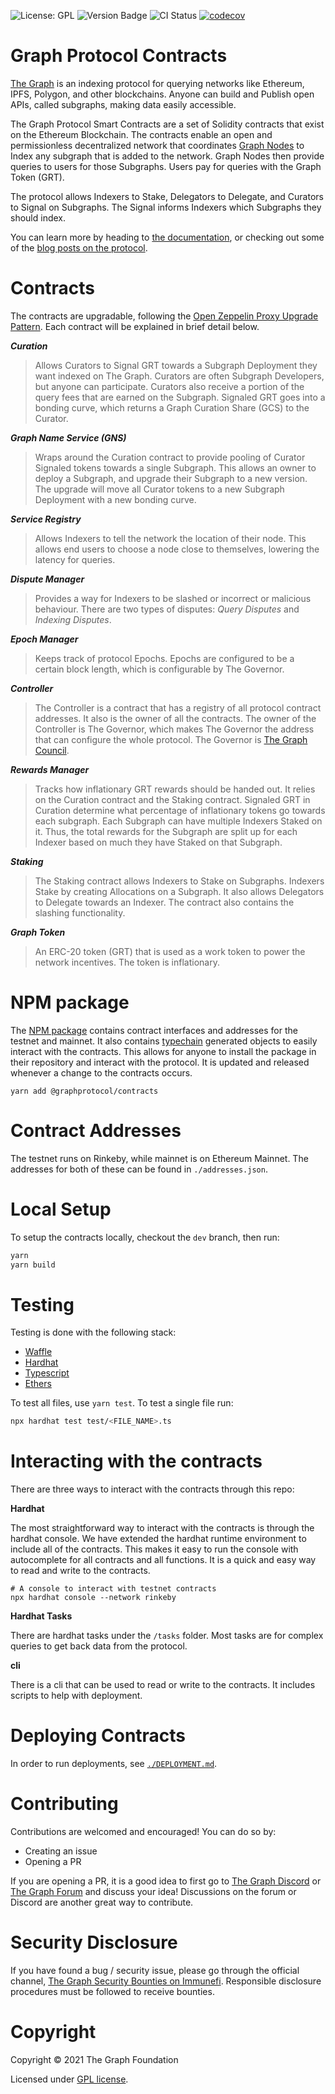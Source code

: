 ![License: GPL](https://img.shields.io/badge/license-GPL-blue)
![Version Badge](https://img.shields.io/badge/version-1.6.0-lightgrey.svg)
![CI Status](https://github.com/graphprotocol/contracts/actions/workflows/npmtest.yml/badge.svg)
[![codecov](https://codecov.io/gh/graphprotocol/contracts/branch/dev/graph/badge.svg?token=S8JWGR9SBN)](https://codecov.io/gh/graphprotocol/contracts)

# Graph Protocol Contracts

[The Graph](https://thegraph.com/) is an indexing protocol for querying networks like Ethereum, IPFS, Polygon, and other blockchains. Anyone can build and Publish open APIs, called subgraphs, making data easily accessible.

The Graph Protocol Smart Contracts are a set of Solidity contracts that exist on the Ethereum Blockchain. The contracts enable an open and permissionless decentralized network that coordinates [Graph Nodes](https://github.com/graphprotocol/graph-node) to Index any subgraph that is added to the network. Graph Nodes then provide queries to users for those Subgraphs. Users pay for queries with the Graph Token (GRT).

The protocol allows Indexers to Stake, Delegators to Delegate, and Curators to Signal on Subgraphs. The Signal informs Indexers which Subgraphs they should index.

You can learn more by heading to [the documentation](https://thegraph.com/docs/about/introduction), or checking out some of the [blog posts on the protocol](https://thegraph.com/blog/the-graph-network-in-depth-part-1).

# Contracts

The contracts are upgradable, following the [Open Zeppelin Proxy Upgrade Pattern](https://docs.openzeppelin.com/upgrades-plugins/1.x/proxies). Each contract will be explained in brief detail below.

**_Curation_**

> Allows Curators to Signal GRT towards a Subgraph Deployment they want indexed on The Graph. Curators are often Subgraph Developers, but anyone can participate. Curators also receive a portion of the query fees that are earned on the Subgraph. Signaled GRT goes into a bonding curve, which returns a Graph Curation Share (GCS) to the Curator.

**_Graph Name Service (GNS)_**

> Wraps around the Curation contract to provide pooling of Curator Signaled tokens towards a single Subgraph. This allows an owner to deploy a Subgraph, and upgrade their Subgraph to a new version. The upgrade will move all Curator tokens to a new Subgraph Deployment with a new bonding curve.

**_Service Registry_**

> Allows Indexers to tell the network the location of their node. This allows end users to choose a node close to themselves, lowering the latency for queries.

**_Dispute Manager_**

> Provides a way for Indexers to be slashed or incorrect or malicious behaviour. There are two types of disputes: _Query Disputes_ and _Indexing Disputes_.

**_Epoch Manager_**

> Keeps track of protocol Epochs. Epochs are configured to be a certain block length, which is configurable by The Governor.

**_Controller_**

> The Controller is a contract that has a registry of all protocol contract addresses. It also is the owner of all the contracts. The owner of the Controller is The Governor, which makes The Governor the address that can configure the whole protocol. The Governor is [The Graph Council](https://thegraph.com/blog/introducing-the-graph-council).

**_Rewards Manager_**

> Tracks how inflationary GRT rewards should be handed out. It relies on the Curation contract and the Staking contract. Signaled GRT in Curation determine what percentage of inflationary tokens go towards each subgraph. Each Subgraph can have multiple Indexers Staked on it. Thus, the total rewards for the Subgraph are split up for each Indexer based on much they have Staked on that Subgraph.

**_Staking_**

> The Staking contract allows Indexers to Stake on Subgraphs. Indexers Stake by creating Allocations on a Subgraph. It also allows Delegators to Delegate towards an Indexer. The contract also contains the slashing functionality.

**_Graph Token_**

> An ERC-20 token (GRT) that is used as a work token to power the network incentives. The token is inflationary.

# NPM package

The [NPM package](https://www.npmjs.com/package/@graphprotocol/contracts) contains contract interfaces and addresses for the testnet and mainnet. It also contains [typechain](https://github.com/ethereum-ts/TypeChain) generated objects to easily interact with the contracts. This allows for anyone to install the package in their repository and interact with the protocol. It is updated and released whenever a change to the contracts occurs.

```
yarn add @graphprotocol/contracts
```

# Contract Addresses

The testnet runs on Rinkeby, while mainnet is on Ethereum Mainnet. The addresses for both of these can be found in `./addresses.json`.

# Local Setup

To setup the contracts locally, checkout the `dev` branch, then run:

```bash
yarn
yarn build
```

# Testing

Testing is done with the following stack:

- [Waffle](https://getwaffle.io/)
- [Hardhat](https://hardhat.org/)
- [Typescript](https://www.typescriptlang.org/)
- [Ethers](https://docs.ethers.io/v5/)

To test all files, use `yarn test`. To test a single file run:

```bash
npx hardhat test test/<FILE_NAME>.ts
```

# Interacting with the contracts

There are three ways to interact with the contracts through this repo:

**Hardhat**

The most straightforward way to interact with the contracts is through the hardhat console. We have extended the hardhat runtime environment to include all of the contracts. This makes it easy to run the console with autocomplete for all contracts and all functions. It is a quick and easy way to read and write to the contracts.

```
# A console to interact with testnet contracts
npx hardhat console --network rinkeby
```

**Hardhat Tasks**

There are hardhat tasks under the `/tasks` folder. Most tasks are for complex queries to get back data from the protocol.

**cli**

There is a cli that can be used to read or write to the contracts. It includes scripts to help with deployment.

# Deploying Contracts

In order to run deployments, see [`./DEPLOYMENT.md`](./DEPLOYMENT.md).

# Contributing

Contributions are welcomed and encouraged! You can do so by:

- Creating an issue
- Opening a PR

If you are opening a PR, it is a good idea to first go to [The Graph Discord](https://discord.com/invite/vtvv7FP) or [The Graph Forum](https://forum.thegraph.com/) and discuss your idea! Discussions on the forum or Discord are another great way to contribute.

# Security Disclosure

If you have found a bug / security issue, please go through the official channel, [The Graph Security Bounties on Immunefi](https://immunefi.com/bounty/thegraph/). Responsible disclosure procedures must be followed to receive bounties.

# Copyright

Copyright &copy; 2021 The Graph Foundation

Licensed under [GPL license](LICENSE).
